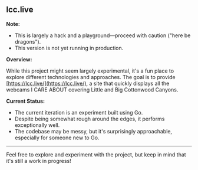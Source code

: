 ## lcc.live

**Note:**  
- This is largely a hack and a playground—proceed with caution ("here be dragons").  
- This version is not yet running in production.

**Overview:**

While this project might seem largely experimental, it's a fun place to explore different technologies and approaches. The goal is to provide [https://lcc.live/](https://lcc.live/), a site that quickly displays all the webcams I CARE ABOUT covering Little and Big Cottonwood Canyons.

**Current Status:**

- The current iteration is an experiment built using Go.
- Despite being somewhat rough around the edges, it performs exceptionally well.
- The codebase may be messy, but it's surprisingly approachable, especially for someone new to Go.

---

Feel free to explore and experiment with the project, but keep in mind that it's still a work in progress!
